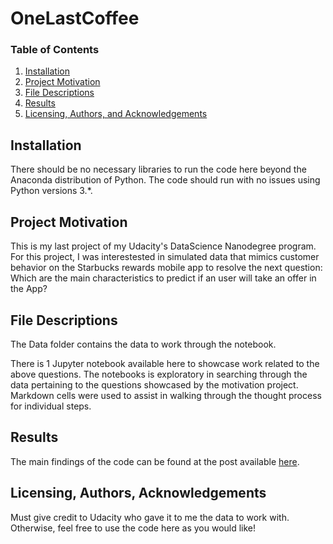 # OneLastCoffee

### Table of Contents

1. [Installation](#installation)
2. [Project Motivation](#motivation)
3. [File Descriptions](#files)
4. [Results](#results)
5. [Licensing, Authors, and Acknowledgements](#licensing)

## Installation <a name="installation"></a>

There should be no necessary libraries to run the code here beyond the Anaconda distribution of Python.  The code should run with no issues using Python versions 3.*.

## Project Motivation<a name="motivation"></a>

This is my last project of my Udacity's DataScience Nanodegree program. For this project, I was interestested in simulated data that mimics customer behavior on the Starbucks rewards mobile app to resolve the next question: 
Which are the main characteristics to predict if an user will take an offer in the App?

## File Descriptions <a name="files"></a>

The Data folder contains the data to work through the notebook.

There is 1 Jupyter notebook available here to showcase work related to the above questions. The notebooks is exploratory in searching through the data pertaining to the questions showcased by the motivation project.  Markdown cells were used to assist in walking through the thought process for individual steps.  

## Results<a name="results"></a>

The main findings of the code can be found at the post available [here](https://medium.com/@juandiegocuellar02/starbucks-app-you-are-one-of-those-people-who-buys-only-when-they-recieve-offers-6a609d7df1f9).

## Licensing, Authors, Acknowledgements<a name="licensing"></a>

Must give credit to Udacity who gave it to me the data to work with.  Otherwise, feel free to use the code here as you would like! 

